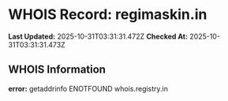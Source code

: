 # WHOIS Record: regimaskin.in

**Last Updated:** 2025-10-31T03:31:31.472Z
**Checked At:** 2025-10-31T03:31:31.473Z

## WHOIS Information

**error:** getaddrinfo ENOTFOUND whois.registry.in

